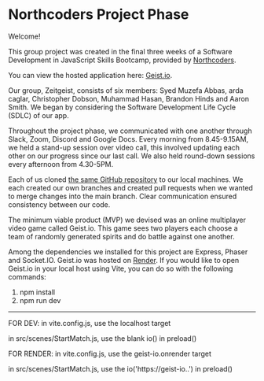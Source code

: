 # Northcoders Project Phase

Welcome!

This group project was created in the final three weeks of a Software Development in JavaScript Skills Bootcamp, provided by [Northcoders](https://northcoders.com).

You can view the hosted application here: [Geist.io](https://geist-io.onrender.com).

Our group, Zeitgeist, consists of six members: Syed Muzefa Abbas, arda caglar, Christopher Dobson, Muhammad Hasan, Brandon Hinds and Aaron Smith. We began by considering the Software Development Life Cycle (SDLC) of our app.

Throughout the project phase, we communicated with one another through Slack, Zoom, Discord and Google Docs. Every morning from 8.45-9.15AM, we held a stand-up session over video call, this involved updating each other on our progress since our last call. We also held round-down sessions every afternoon from 4.30-5PM.

Each of us cloned [the same GitHub repository](https://github.com/muzefa01/Geist.io) to our local machines. We each created our own branches and created pull requests when we wanted to merge changes into the main branch. Clear communication ensured consistency between our code.

The minimum viable product (MVP) we devised was an online multiplayer video game called Geist.io. This game sees two players each choose a team of randomly generated spirits and do battle against one another.

Among the dependencies we installed for this project are Express, Phaser and Socket.IO. Geist.io was hosted on [Render](https://geist-io.onrender.com/). If you would like to open Geist.io in your local host using Vite, you can do so with the following commands:

1. npm install
1. npm run dev

---

FOR DEV:
  in vite.config.js,
  use the localhost target

  in src/scenes/StartMatch.js,
  use the blank io() in preload()

FOR RENDER:
  in vite.config.js,
  use the geist-io.onrender target

  in src/scenes/StartMatch.js,
  use the io('https://geist-io..') in preload()